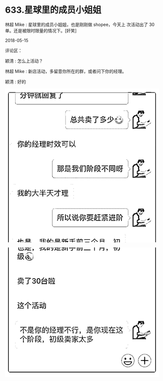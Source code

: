 # 633.星球里的成员小姐姐

林超 Mike : 星球里的成员小姐姐，也是刚刚做 shopee，今天上 次活动出了 30 单。还是被限时限量的情况下。[奸笑]

2018-05-15

评论区：

颖清 : 怎么上活动？

林超 Mike : 新店活动，多留意你所在的群，或者问下你的经理。

颖清 : 好的

![image](img/Image_137.png)

![image](img/Image_138.png)